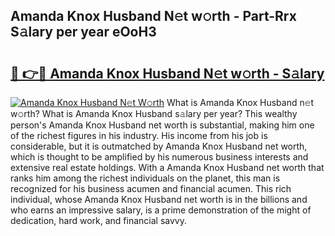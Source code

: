 ## Amanda Knox Husband N𝚎t w𝚘rth - Part-Rrx S𝚊lary per year eOoH3

# <h2><a href="http://gc2max.nevu.top/?p=Amanda+Knox+Husband">🔗 👉🔴 Amanda Knox Husband N𝚎t w𝚘rth - S𝚊lary</a></h2>

[![Amanda Knox Husband N𝚎t W𝚘rth](https://i.imgur.com/Oavwk0R.jpeg)](http://gc2max.nevu.top/?p=Amanda+Knox+Husband)
What is Amanda Knox Husband n𝚎t w𝚘rth? What is Amanda Knox Husband s𝚊lary per year?
This wealthy person's Amanda Knox Husband net worth is substantial, making him one of the richest figures in his industry. His income from his job is considerable, but it is outmatched by Amanda Knox Husband net worth, which is thought to be amplified by his numerous business interests and extensive real estate holdings. With a Amanda Knox Husband net worth that ranks him among the richest individuals on the planet, this man is recognized for his business acumen and financial acumen. This rich individual, whose Amanda Knox Husband net worth is in the billions and who earns an impressive salary, is a prime demonstration of the might of dedication, hard work, and financial savvy.
